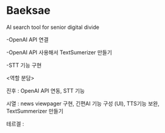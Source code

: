 # Baeksae
AI search tool for senior digital divide

 <To-Do>
 
 -OpenAI API 연결
  
 -OpenAI API 사용해서 TextSumerizer 만들기
  
 -STT 기능 구현
  

<역할 분담>
  
진후 : OpenAI API 연동, STT 기능
  
시열 : news viewpager 구현, 긴편AI 기능 구성 (UI), TTS기능 보완,  TextSummerizer 만들기
  
테르겔 : 

